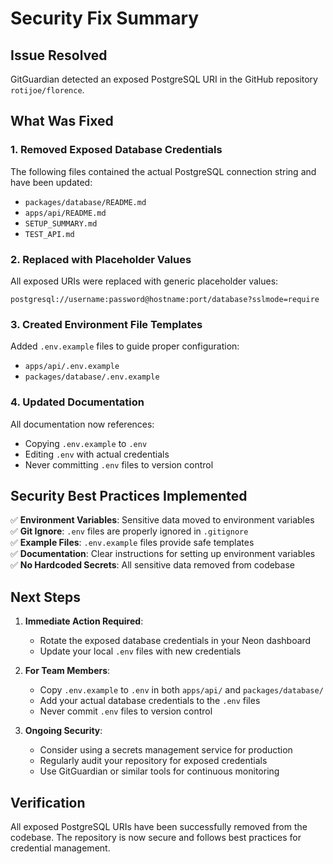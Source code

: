 # Security Fix Summary

## Issue Resolved

GitGuardian detected an exposed PostgreSQL URI in the GitHub repository `rotijoe/florence`.

## What Was Fixed

### 1. Removed Exposed Database Credentials

The following files contained the actual PostgreSQL connection string and have been updated:

- `packages/database/README.md`
- `apps/api/README.md`
- `SETUP_SUMMARY.md`
- `TEST_API.md`

### 2. Replaced with Placeholder Values

All exposed URIs were replaced with generic placeholder values:

```
postgresql://username:password@hostname:port/database?sslmode=require
```

### 3. Created Environment File Templates

Added `.env.example` files to guide proper configuration:

- `apps/api/.env.example`
- `packages/database/.env.example`

### 4. Updated Documentation

All documentation now references:

- Copying `.env.example` to `.env`
- Editing `.env` with actual credentials
- Never committing `.env` files to version control

## Security Best Practices Implemented

✅ **Environment Variables**: Sensitive data moved to environment variables  
✅ **Git Ignore**: `.env` files are properly ignored in `.gitignore`  
✅ **Example Files**: `.env.example` files provide safe templates  
✅ **Documentation**: Clear instructions for setting up environment variables  
✅ **No Hardcoded Secrets**: All sensitive data removed from codebase

## Next Steps

1. **Immediate Action Required**:

   - Rotate the exposed database credentials in your Neon dashboard
   - Update your local `.env` files with new credentials

2. **For Team Members**:

   - Copy `.env.example` to `.env` in both `apps/api/` and `packages/database/`
   - Add your actual database credentials to the `.env` files
   - Never commit `.env` files to version control

3. **Ongoing Security**:
   - Consider using a secrets management service for production
   - Regularly audit your repository for exposed credentials
   - Use GitGuardian or similar tools for continuous monitoring

## Verification

All exposed PostgreSQL URIs have been successfully removed from the codebase. The repository is now secure and follows best practices for credential management.
